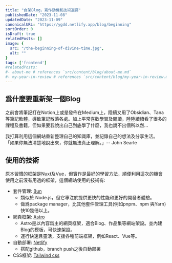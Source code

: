 ```yaml
---
title: "自架Blog，寫作動機和技術選擇"
publishedDate: "2023-11-08"
updatedDate: "2023-11-09"
canonicalURL: "https://ygdd.netlify.app/blog/beginning"
sortOrder: 0
isDraft: true
relatedPosts: []
image: {
  src: "/the-beginning-of-divine-time.jpg",
  alt: ""
}
tags: ['frontend']
#relatedPosts:
#- about-me # references `src/content/blog/about-me.md`
#- my-year-in-review # references `src/content/blog/my-year-in-review.md`
---
```


<div>
  <h2>爲什麼要重新架一個Blog</h2>
  <p>之前會將筆記打在Notion上或是發佈在Medium上，陸續又用了Obsidian、Tana等筆記軟體，導致筆記散落各處。加上平常喜歡學習及閱讀，陸陸續續看了很多的課程及書籍，但如果要我說出自己到底學了什麼，我也說不出個所以然...</p>
  <p class="mt-4">
    我打算利用這個網站重新整理自己的知識庫，並記錄自己的想法及分享生活。
    <quote>「如果你無法清楚地說出來，你就無法真正理解。」-- John Searle</quote>
  </p>
  <h2>使用的技術</h2>
  <p>原本習慣的框架是Nuxt及Vue，但實作是最好的學習方法，順便利用這次的機會使用之前沒有用過的框架，這個網站使用的技術有:</p>
  <ul class="mt-4">
    <li>
      套件管理: <a href="https://bun.sh/" target="_blank">Bun</a>
      <ul class="pl-4 list-disc">
        <li>類似於 Node.js，但它專注於提供更快的性能和更好的開發者體驗。</li>
        <li>做爲package manager，比其他套件管理工具(例如pnpm、npm 與Yarn)快10幾倍以上。</li>
      </ul>
    </li>
    <li>
      網頁框架: <a href="https://astro.build/" target="_blank">Astro</a>
      <ul class="pl-4 list-disc">
        <li>Astro是以內容爲主的網頁框架，適合Blog、作品集等網站架設。並內建Blog的模板，可快速架設。</li>
        <li>運行快速且靈活，支援各種前端框架，例如React、Vue等。</li>
      </ul>
    </li>
    <li>
      自動部署: <a href="https://www.netlify.com/" target="_blank">Netlify</a>
      <ul class="pl-4 list-disc">
        <li>搭配github，branch push之後自動部署</li>
      </ul>
    </li>
    <li>CSS框架: <a href="https://tailwindcss.com/" target="_blank">Tailwind css</a></li>
  </ul>
</div>